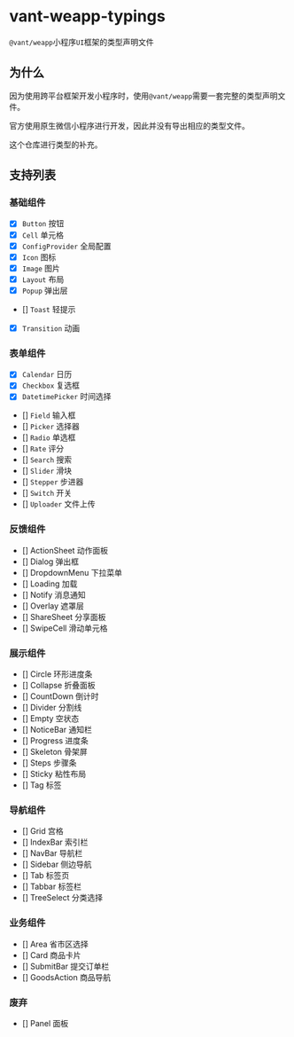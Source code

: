# vant-weapp-typings

`@vant/weapp`小程序`UI`框架的类型声明文件

## 为什么

因为使用跨平台框架开发小程序时，使用`@vant/weapp`需要一套完整的类型声明文件。

官方使用原生微信小程序进行开发，因此并没有导出相应的类型文件。

这个仓库进行类型的补充。

## 支持列表

### 基础组件

- [x] `Button` 按钮
- [x] `Cell` 单元格
- [x] `ConfigProvider` 全局配置
- [x] `Icon` 图标
- [x] `Image` 图片
- [x] `Layout` 布局
- [x] `Popup` 弹出层
- [] `Toast` 轻提示
- [x] `Transition` 动画

### 表单组件

- [x] `Calendar` 日历
- [x] `Checkbox` 复选框
- [x] `DatetimePicker` 时间选择
- [] `Field` 输入框
- [] `Picker` 选择器
- [] `Radio` 单选框
- [] `Rate` 评分
- [] `Search` 搜索
- [] `Slider` 滑块
- [] `Stepper` 步进器
- [] `Switch` 开关
- [] `Uploader` 文件上传

### 反馈组件

- [] ActionSheet 动作面板
- [] Dialog 弹出框
- [] DropdownMenu 下拉菜单
- [] Loading 加载
- [] Notify 消息通知
- [] Overlay 遮罩层
- [] ShareSheet 分享面板
- [] SwipeCell 滑动单元格

### 展示组件
- [] Circle 环形进度条
- [] Collapse 折叠面板
- [] CountDown 倒计时
- [] Divider 分割线
- [] Empty 空状态
- [] NoticeBar 通知栏
- [] Progress 进度条
- [] Skeleton 骨架屏
- [] Steps 步骤条
- [] Sticky 粘性布局
- [] Tag 标签

### 导航组件
- [] Grid 宫格
- [] IndexBar 索引栏
- [] NavBar 导航栏
- [] Sidebar 侧边导航
- [] Tab 标签页
- [] Tabbar 标签栏
- [] TreeSelect 分类选择

### 业务组件
- [] Area 省市区选择
- [] Card 商品卡片
- [] SubmitBar 提交订单栏
- [] GoodsAction 商品导航

### 废弃
- [] Panel 面板